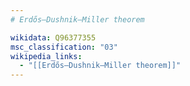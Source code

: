 ```yaml
---
# Erdős–Dushnik–Miller theorem

wikidata: Q96377355
msc_classification: "03"
wikipedia_links:
  - "[[Erdős–Dushnik–Miller theorem]]"
---
```

